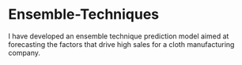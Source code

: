 # Ensemble-Techniques
I have developed an ensemble technique prediction model aimed at forecasting the factors that drive high sales for a cloth manufacturing company.
